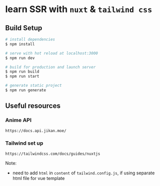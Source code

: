 # learn SSR with `nuxt` & `tailwind css`

## Build Setup

```bash
# install dependencies
$ npm install

# serve with hot reload at localhost:3000
$ npm run dev

# build for production and launch server
$ npm run build
$ npm run start

# generate static project
$ npm run generate
```

## Useful resources

### Anime API

```
https://docs.api.jikan.moe/
```

### Tailwind set up
```
https://tailwindcss.com/docs/guides/nuxtjs
```
Note: 
- need to add `html` in `content` of `tailwind.config.js`, if using separate html file for vue template